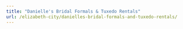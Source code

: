 ```yaml
---
title: "Danielle's Bridal Formals & Tuxedo Rentals"
url: /elizabeth-city/danielles-bridal-formals-and-tuxedo-rentals/
---
```

